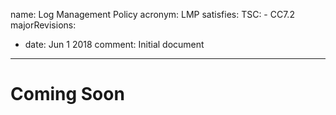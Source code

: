 name: Log Management Policy
acronym: LMP
satisfies:
  TSC:
    - CC7.2
majorRevisions:
  - date: Jun 1 2018
    comment: Initial document
---

# Coming Soon
